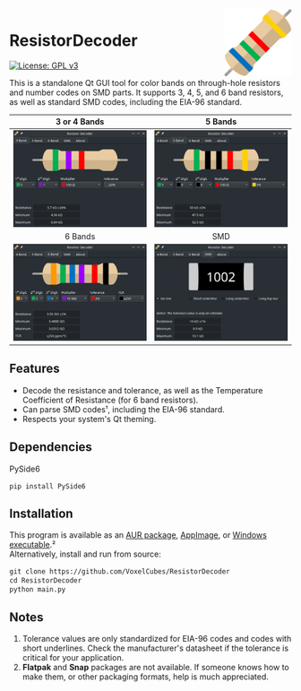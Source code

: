 <img align="right" src=ResistorDecoder/icons/resistor_decoder.png width=120px>

# ResistorDecoder

[![License: GPL v3](https://img.shields.io/badge/License-GPL%20v3-blue.svg)](https://www.gnu.org/licenses/gpl-3.0)

This is a standalone Qt GUI tool for color bands on through-hole resistors and number codes on SMD parts.
It supports 3, 4, 5, and 6 band resistors, as well as standard SMD codes, including the EIA-96 standard.

| 3 or 4 Bands | 5 Bands |
|:------------:|:-------:|
|![4band](example_screenshots/4band.png)|![5band](example_screenshots/5band.png)|
| 6 Bands | SMD |
|![6band](example_screenshots/6band.png)|![smd](example_screenshots/smd.png)|

## Features
- Decode the resistance and tolerance, as well as the Temperature Coefficient of Resistance (for 6 band resistors).
- Can parse SMD codes¹, including the EIA-96 standard.
- Respects your system's Qt theming.

## Dependencies
PySide6

```
pip install PySide6
```

## Installation
This program is available as an [AUR package](https://aur.archlinux.org/packages/resistor-decoder/), 
[AppImage](https://github.com/VoxelCubes/ResistorDecoder/releases/), 
or [Windows executable](https://github.com/VoxelCubes/ResistorDecoder/releases/).² \
Alternatively, install and run from source:

```
git clone https://github.com/VoxelCubes/ResistorDecoder
cd ResistorDecoder
python main.py
```

## Notes
1. Tolerance values are only standardized for EIA-96 codes and codes with short underlines. Check the manufacturer's datasheet if the tolerance is critical for your application.
2. **Flatpak** and **Snap** packages are not available. If someone knows how to make them, or other packaging formats, help is much appreciated. 
